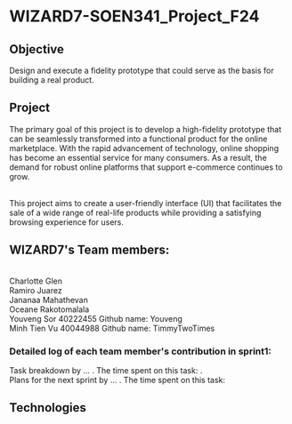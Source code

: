 # WIZARD7-SOEN341_Project_F24
## Objective
  Design and execute a fidelity prototype that could serve as the basis for building a real product.
## Project
  The primary goal of this project is to develop a high-fidelity prototype that can be seamlessly transformed into a functional product for the online marketplace. With the rapid advancement of technology, online shopping has become an essential service for many consumers. As a result, the demand for robust online platforms that support e-commerce continues to grow.

<br/>This project aims to create a user-friendly interface (UI) that facilitates the sale of a wide range of real-life products while providing a satisfying browsing experience for users.

##  WIZARD7's Team members:
<br/>Charlotte Glen
<br/>Ramiro Juarez
<br/>Jananaa Mahathevan
<br/>Oceane Rakotomalala
<br/>Youveng Sor  40222455  Github name: Youveng
<br/>Minh Tien Vu  40044988  Github name: TimmyTwoTimes

### Detailed log of each team member's contribution in sprint1: <br>
Task breakdown by ... . The time spent on this task: . <br>
Plans for the next sprint by ... . The time spent on this task:

## Technologies
